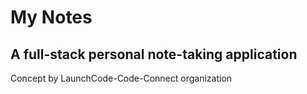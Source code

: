 # My Notes
## A full-stack personal note-taking application

Concept by LaunchCode-Code-Connect organization

